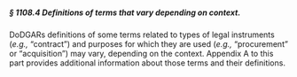 ##### § 1108.4 Definitions of terms that vary depending on context. #####

DoDGARs definitions of some terms related to types of legal instruments (*e.g.,* “contract”) and purposes for which they are used (*e.g.,* “procurement” or “acquisition”) may vary, depending on the context. Appendix A to this part provides additional information about those terms and their definitions.